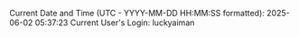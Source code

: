 Current Date and Time (UTC - YYYY-MM-DD HH:MM:SS formatted): 2025-06-02 05:37:23
Current User's Login: luckyaiman
